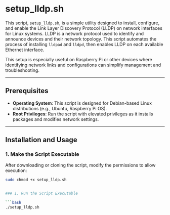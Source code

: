 # setup_lldp.sh

This script, `setup_lldp.sh`, is a simple utility designed to install, configure, and enable the Link Layer Discovery Protocol (LLDP) on network interfaces for Linux systems.  LLDP is a network protocol used to identify and announce devices and their network topology.  This script automates the process of installing `lldpad` and `lldpd`, then enables LLDP on each available Ethernet interface.  

This setup is especially useful on Raspberry Pi or other devices where identifying network links and configurations can simplify management and troubleshooting.

---

## Prerequisites

- **Operating System**: This script is designed for Debian-based Linux distributions (e.g., Ubuntu, Raspberry Pi OS).
- **Root Privileges**: Run the script with elevated privileges as it installs packages and modifies network settings.

---

## Installation and Usage

### 1. Make the Script Executable

After downloading or cloning the script, modify the permissions to allow execution:

```bash
sudo chmod +x setup_lldp.sh


### 1. Run the Script Executable

```bash
./setup_lldp.sh

